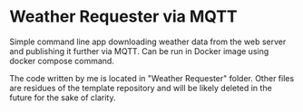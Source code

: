 # Weather Requester via MQTT

Simple command line app downloading weather data from the web server and publishing it further via MQTT.
Can be run in Docker image using docker compose command.

The code written by me is located in "Weather Requester" folder.
Other files are residues of the template repository and will be likely deleted in the future for the sake of clarity.
